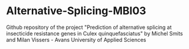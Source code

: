 # Alternative-Splicing-MBI03
Github repository of the project "Prediction of alternative splicing at insecticide resistance genes in Culex quinquefasciatus" by Michel Smits and Milan Vissers - Avans University of Applied Sciences
